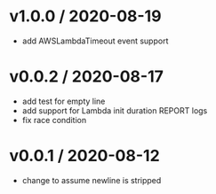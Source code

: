 
v1.0.0 / 2020-08-19
===================

  * add AWSLambdaTimeout event support

v0.0.2 / 2020-08-17
===================

  * add test for empty line
  * add support for Lambda init duration REPORT logs
  * fix race condition

v0.0.1 / 2020-08-12
===================

  * change to assume newline is stripped
